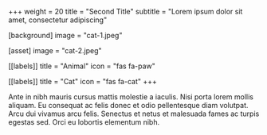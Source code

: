 +++
weight = 20
title = "Second Title"
subtitle = "Lorem ipsum dolor sit amet, consectetur adipiscing"

[background]
  image = "cat-1.jpeg"

[asset]
  image = "cat-2.jpeg"

[[labels]]
  title = "Animal"
  icon = "fas fa-paw"

[[labels]]
  title = "Cat"
  icon = "fas fa-cat"
+++

Ante in nibh mauris cursus mattis molestie a iaculis. Nisi porta lorem mollis aliquam. Eu consequat ac felis donec et odio pellentesque diam volutpat. Arcu dui vivamus arcu felis. Senectus et netus et malesuada fames ac turpis egestas sed. Orci eu lobortis elementum nibh.
